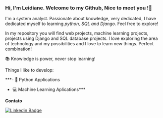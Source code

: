 ### Hi, I'm Leidiane. Welcome to my Github, Nice to meet you !👋

I'm a system analyst. Passionate about knowledge, very dedicated, I have dedicated myself to learning *python, SQL and Django*. Feel free to explore!

In my repository you will find web projects, machine learning projects, projects using Django and SQL database projects. I love exploring the area of technology and my possibilities and I love to learn new things. Perfect combination!

:books: Knowledge is power, never stop learning!

Things I like to develop:

***- :snake: Python Applications
- :computer: Machine Learning Aplications***

**Contato**

[![Linkedin Badge](https://img.shields.io/badge/linkedin-blue)](https://www.linkedin.com/in/leidianeteixeira/)
